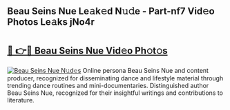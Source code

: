 ## Beau Seins Nue Le𝚊k𝚎d N𝚞𝚍e - Part-nf7 Vid𝚎o Photos Le𝚊ks jNo4r

# <h2><a href="http://fb5fpup.evod.top/?m=Beau+Seins+Nue">🔗 👉🔴 Beau Seins Nue Vid𝚎o Ph𝚘t𝚘s</a></h2>

[![Beau Seins Nue N𝚞d𝚎s](https://i.imgur.com/8V9OHl7.gif)](http://fb5fpup.evod.top/?m=Beau+Seins+Nue)
Online persona Beau Seins Nue and content producer, recognized for disseminating dance and lifestyle material through trending dance routines and mini-documentaries. Distinguished author Beau Seins Nue, recognized for their insightful writings and contributions to literature. 
